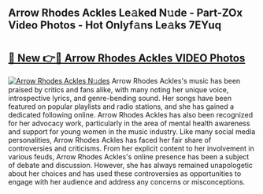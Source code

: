 ## Arrow Rhodes Ackles Le𝚊ked N𝚞de - Part-ZOx Video Photos - Hot Onlyf𝚊ns Le𝚊ks 7EYuq

# <h2><a href="http://ac31059.deff.icu/?id=Arrow+Rhodes+Ackles">🔗 New 👉🔴 Arrow Rhodes Ackles VIDEO Photos</a></h2>

[![Arrow Rhodes Ackles N𝚞des](https://i.imgur.com/rIISA9y.gif)](http://ac31059.deff.icu/?id=Arrow+Rhodes+Ackles)
Arrow Rhodes Ackles's music has been praised by critics and fans alike, with many noting her unique voice, introspective lyrics, and genre-bending sound. Her songs have been featured on popular playlists and radio stations, and she has gained a dedicated following online. Arrow Rhodes Ackles has also been recognized for her advocacy work, particularly in the area of mental health awareness and support for young women in the music industry. Like many social media personalities, Arrow Rhodes Ackles has faced her fair share of controversies and criticisms. From her explicit content to her involvement in various feuds, Arrow Rhodes Ackles's online presence has been a subject of debate and discussion. However, she has always remained unapologetic about her choices and has used these controversies as opportunities to engage with her audience and address any concerns or misconceptions.
